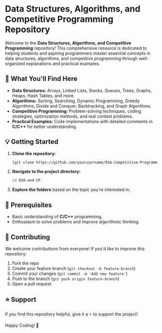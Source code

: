 # Data Structures, Algorithms, and Competitive Programming Repository

Welcome to the **Data Structures, Algorithms, and Competitive Programming** repository! This comprehensive resource is dedicated to helping students and aspiring programmers master essential concepts in data structures, algorithms, and competitive programming through well-organized explanations and practical examples.

## 🚀 What You'll Find Here

- **Data Structures:** Arrays, Linked Lists, Stacks, Queues, Trees, Graphs, Heaps, Hash Tables, and more.
- **Algorithms:** Sorting, Searching, Dynamic Programming, Greedy Algorithms, Divide and Conquer, Backtracking, and Graph Algorithms.
- **Competitive Programming:** Problem-solving techniques, coding strategies, optimization methods, and real contest problems.
- **Practical Examples:** Code implementations with detailed comments in **C/C++** for better understanding.


## 💡 Getting Started

1. **Clone the repository:**
   ```bash
   [git clone https://github.com/yourusername/DSA-Competitive-Programming.git](https://github.com/Prakashkumar88/DSA-and-CP.git)
   ```
2. **Navigate to the project directory:**
   ```bash
   cd DSA-and-CP
   ```
3. **Explore the folders** based on the topic you're interested in.

## 🧠 Prerequisites

- Basic understanding of **C/C++** programming.
- Enthusiasm to solve problems and improve algorithmic thinking.

## 🤝 Contributing

We welcome contributions from everyone! If you'd like to improve this repository:

1. Fork the repo
2. Create your feature branch (`git checkout -b feature-branch`)
3. Commit your changes (`git commit -m 'Add new feature'`)
4. Push to the branch (`git push origin feature-branch`)
5. Open a pull request

## ⭐ Support

If you find this repository helpful, give it a ⭐ to support the project!

Happy Coding! 🚀

